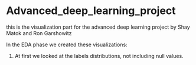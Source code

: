 # Advanced_deep_learning_project
this is the visualization part for the advanced deep learning project by Shay Matok and Ron Garshowitz

In the EDA phase we created these visualizations:

1. At first we looked at the labels distributions, not including null values.


